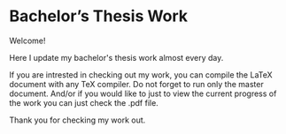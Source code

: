 # Bachelor’s Thesis Work

Welcome! 

Here I update my bachelor's thesis work almost every day.



If you are intrested in checking out my work, you can compile the LaTeX document with any TeX compiler. Do not forget to run only the master document. 
And/or if you would like to just to view the current progress of the work you can just check the .pdf file.

Thank you for checking my work out.
